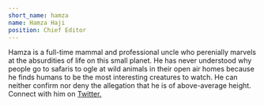 ```yaml
---
short_name: hamza
name: Hamza Haji
position: Chief Editor
---
```

<div ><p>Hamza is a full-time mammal and professional uncle who perenially marvels at the absurdities of life on this small planet. He has never understood why people go to safaris to ogle at wild animals in their open air homes because he finds humans to be the most interesting creatures to watch. He can neither confirm nor deny the allegation that he is of above-average height. Connect with him on <a id="profile-link"  target="_blank" href="https://twitter.com/hamzambo">Twitter.</a>
</p></div>
